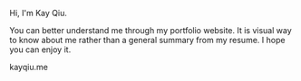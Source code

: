 Hi, I'm Kay Qiu.

You can better understand me through my portfolio website. It is visual way to know about me rather than a general summary from my resume. I hope you can enjoy it.

kayqiu.me
